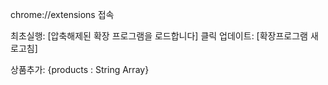 chrome://extensions 접속

최초실행: [압축해제된 확장 프로그램을 로드합니다] 클릭
업데이트: [확장프로그램 새로고침]

상품추가: {products : String Array}
